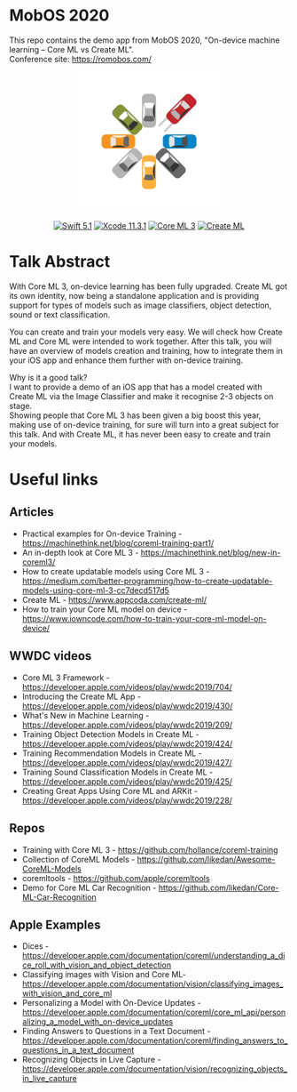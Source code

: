 # MobOS 2020
This repo contains the demo app from MobOS 2020, "On-device machine learning – Core ML vs Create ML".  
Conference site: https://romobos.com/


<p align="center">
    <img src="https://github.com/radude89/mobos/blob/master/logo.png" width="50%" height="50%" alt="My Car App" />
</p>
<p align="center">
    <a href="https://swift.org"><img src="https://img.shields.io/badge/swift-5.1-orange.svg" alt="Swift 5.1" /></a>
    <a href="https://developer.apple.com/xcode/"><img src="https://img.shields.io/badge/Xcode-11.3.1-blue.svg" alt="Xcode 11.3.1" /></a>
    <a href="https://developer.apple.com/machine-learning/core-ml/"><img src="https://img.shields.io/badge/Core%20ML-3-green" alt="Core ML 3" /></a>
    <a href="https://developer.apple.com/documentation/createml"><img src="https://img.shields.io/badge/Create%20ML-1.0-blue" alt="Create ML" /></a>
</p>

# Talk Abstract
With Core ML 3, on-device learning has been fully upgraded. Create ML got its own identity, now being a standalone application and is providing support for types of models such as image classifiers, object detection, sound or text classification.

You can create and train your models very easy. We will check how Create ML and Core ML were intended to work together. After this talk, you will have an overview of models creation and training, how to integrate them in your iOS app and enhance them further with on-device training.

Why is it a good talk?  
I want to provide a demo of an iOS app that has a model created with Create ML via the Image Classifier and make it recognise 2-3 objects on stage.  
Showing people that Core ML 3 has been given a big boost this year, making use of on-device training, for sure will turn into a great subject for this talk. And with Create ML, it has never been easy to create and train your models.

# Useful links
## Articles
* Practical examples for On-device Training - https://machinethink.net/blog/coreml-training-part1/
* An in-depth look at Core ML 3 - https://machinethink.net/blog/new-in-coreml3/
* How to create updatable models using Core ML 3 - https://medium.com/better-programming/how-to-create-updatable-models-using-core-ml-3-cc7decd517d5
* Create ML - https://www.appcoda.com/create-ml/
* How to train your Core ML model on device - https://www.iowncode.com/how-to-train-your-core-ml-model-on-device/

## WWDC videos
* Core ML 3 Framework - https://developer.apple.com/videos/play/wwdc2019/704/
* Introducing the Create ML App - https://developer.apple.com/videos/play/wwdc2019/430/
* What's New in Machine Learning - https://developer.apple.com/videos/play/wwdc2019/209/
* Training Object Detection Models in Create ML - https://developer.apple.com/videos/play/wwdc2019/424/
* Training Recommendation Models in Create ML - https://developer.apple.com/videos/play/wwdc2019/427/
* Training Sound Classification Models in Create ML - https://developer.apple.com/videos/play/wwdc2019/425/
* Creating Great Apps Using Core ML and ARKit - https://developer.apple.com/videos/play/wwdc2019/228/

## Repos
* Training with Core ML 3 - https://github.com/hollance/coreml-training
* Collection of CoreML Models - https://github.com/likedan/Awesome-CoreML-Models
* coremltools - https://github.com/apple/coremltools
* Demo for Core ML Car Recognition - https://github.com/likedan/Core-ML-Car-Recognition

## Apple Examples
* Dices - https://developer.apple.com/documentation/coreml/understanding_a_dice_roll_with_vision_and_object_detection
* Classifying images with Vision and Core ML- https://developer.apple.com/documentation/vision/classifying_images_with_vision_and_core_ml
* Personalizing a Model with On-Device Updates - https://developer.apple.com/documentation/coreml/core_ml_api/personalizing_a_model_with_on-device_updates
* Finding Answers to Questions in a Text Document - https://developer.apple.com/documentation/coreml/finding_answers_to_questions_in_a_text_document
* Recognizing Objects in Live Capture - https://developer.apple.com/documentation/vision/recognizing_objects_in_live_capture

